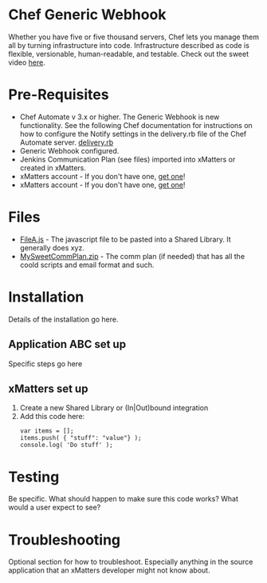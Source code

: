 # Chef Generic Webhook
Whether you have five or five thousand servers, Chef lets you manage them all by turning infrastructure into code. Infrastructure described as code is flexible, versionable, human-readable, and testable. Check out the sweet video [here](media/mysweetvideo.mov). 

# Pre-Requisites
* Chef Automate v 3.x or higher.  The Generic Webhook is new functionality.  See the following Chef documentation for instructions on how to configure the Notify settings in the delivery.rb file of the Chef Automate server.  [delivery.rb](http://chef-web-docs-notify.s3-website-us-west-2.amazonaws.com/config_rb_delivery.html#notifier-settings)
* Generic Webhook configured.  
* Jenkins Communication Plan (see files) imported into xMatters or created in xMatters.
* xMatters account - If you don't have one, [get one](https://www.xmatters.com)!
* xMatters account - If you don't have one, [get one](https://www.xmatters.com)!

# Files
* [FileA.js](FileA.js) - The javascript file to be pasted into a Shared Library. It generally does xyz. 
* [MySweetCommPlan.zip](MySweetCommPlan.zip) - The comm plan (if needed) that has all the coold scripts and email format and such. 

# Installation
Details of the installation go here. 

## Application ABC set up
Specific steps go here

## xMatters set up
1. Create a new Shared Library or (In|Out)bound integration
2. Add this code here:
   ```
   var items = [];
   items.push( { "stuff": "value"} );
   console.log( 'Do stuff' );
   ```
   
# Testing
Be specific. What should happen to make sure this code works? What would a user expect to see?

# Troubleshooting
Optional section for how to troubleshoot. Especially anything in the source application that an xMatters developer might not know about. 
